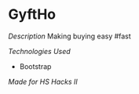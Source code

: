 # GyftHo
*Description*
Making buying easy #fast

*Technologies Used*
* Bootstrap

*Made for HS Hacks II*
